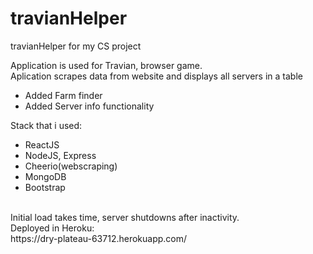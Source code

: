# travianHelper
travianHelper for my CS project </br>

Application is used for Travian, browser game. </br>
Aplication scrapes data from website and displays all servers in a table </br>
* Added Farm finder </br>
* Added Server info functionality </br>

Stack that i used: </br>
* ReactJS </br>
* NodeJS, Express </br>
* Cheerio(webscraping) </br>
* MongoDB </br>
* Bootstrap </br>
</br>
Initial load takes time, server shutdowns after inactivity.
</br>
Deployed in Heroku: </br>
https://dry-plateau-63712.herokuapp.com/
